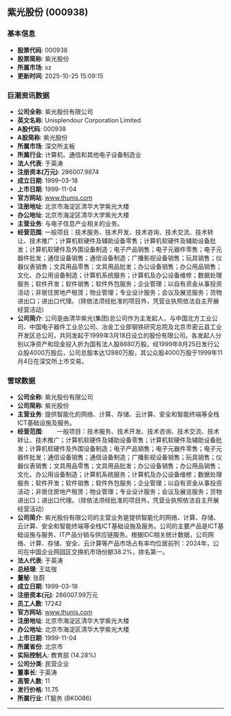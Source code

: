 ## 紫光股份 (000938)

### 基本信息

- **股票代码**: 000938
- **股票简称**: 紫光股份
- **所属市场**: sz
- **更新时间**: 2025-10-25 15:09:15

### 巨潮资讯数据

- **公司全称**: 紫光股份有限公司
- **英文名称**: Unisplendour Corporation Limited
- **A股代码**: 000938
- **A股简称**: 紫光股份
- **所属市场**: 深交所主板
- **所属行业**: 计算机、通信和其他电子设备制造业
- **法人代表**: 于英涛
- **注册资本(万元)**: 286007.9874
- **成立日期**: 1999-03-18
- **上市日期**: 1999-11-04
- **官方网站**: www.thunis.com
- **注册地址**: 北京市海淀区清华大学紫光大楼
- **办公地址**: 北京市海淀区清华大学紫光大楼
- **主营业务**: 与电子信息产业相关的业务。
- **经营范围**: 一般项目：技术服务、技术开发、技术咨询、技术交流、技术转让、技术推广；计算机软硬件及辅助设备零售；计算机软硬件及辅助设备批发；计算机软硬件及外围设备制造；电子产品销售；电子元器件零售；电子元器件批发；通信设备销售；通信设备制造；广播影视设备销售；玩具销售；仪器仪表销售；文具用品零售；文具用品批发；办公设备销售；办公用品销售；文化、办公用设备制造；计算机系统服务；计算机及办公设备维修；数据处理服务；软件开发；软件销售；软件外包服务；企业管理；以自有资金从事投资活动；非居住房地产租赁；物业管理；专业设计服务；会议及展览服务；货物进出口；进出口代理。（除依法须经批准的项目外，凭营业执照依法自主开展经营活动）
- **公司简介**: 公司是由清华紫光(集团)总公司作为主发起人，与中国北方工业公司、中国电子器件工业总公司、冶金工业部钢铁研究总院及北京市密云县工业开发区总公司，共同发起于1999年3月18日设立的股份有限公司。各发起人分别以净资产和现金投入折为国有法人股8880万股。经1999年8月25日发行公众股4000万股后，公司总股本达12880万股，其公众股4000万股于1999年11月4日在深交所上市交易。

### 雪球数据

- **公司全称**: 紫光股份有限公司
- **公司简称**: 紫光股份
- **主营业务**: 提供智能化的网络、计算、存储、云计算、安全和智能终端等全栈ICT基础设施及服务。
- **经营范围**: 　　一般项目：技术服务、技术开发、技术咨询、技术交流、技术转让、技术推广；计算机软硬件及辅助设备零售；计算机软硬件及辅助设备批发；计算机软硬件及外围设备制造；电子产品销售；电子元器件零售；电子元器件批发；通信设备销售；通信设备制造；广播影视设备销售；玩具销售；仪器仪表销售；文具用品零售；文具用品批发；办公设备销售；办公用品销售；文化、办公用设备制造；计算机系统服务；计算机及办公设备维修；数据处理服务；软件开发；软件销售；软件外包服务；企业管理；以自有资金从事投资活动；非居住房地产租赁；物业管理；专业设计服务；会议及展览服务；货物进出口；进出口代理。（除依法须经批准的项目外，凭营业执照依法自主开展经营活动）
- **公司简介**: 紫光股份有限公司的主营业务是提供智能化的网络、计算、存储、云计算、安全和智能终端等全栈ICT基础设施及服务。公司的主要产品是ICT基础设施与服务、IT产品分销与供应链服务。根据IDC相关统计数据，公司网络、计算、存储、安全、云计算等产品市场占有率均位居前列：2024年，公司在中国企业网园区交换机市场份额38.2%，排名第一。
- **法人代表**: 于英涛
- **总经理**: 王竑弢
- **董秘**: 张蔚
- **成立日期**: 1999-03-18
- **注册资本(元)**: 286007.99万元
- **员工人数**: 17242
- **官方网站**: www.thunis.com
- **注册地址**: 北京市海淀区清华大学紫光大楼
- **办公地址**: 北京市海淀区清华大学紫光大楼
- **上市日期**: 1999-11-04
- **所属省份**: 北京市
- **实际控制人**: 教育部 (14.28%)
- **公司分类**: 民营企业
- **董事长**: 于英涛
- **高管人数**: 11
- **发行价格**: 11.75
- **所属行业**: IT服务 (BK0086)

---
